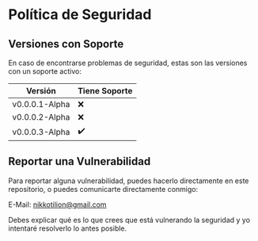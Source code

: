 # Política de Seguridad

## Versiones con Soporte

En caso de encontrarse problemas de seguridad, estas son las versiones con un soporte activo:

|     Versión      |    Tiene Soporte   |
| ---------------- | ------------------ |
|  v0.0.0.1-Alpha  |        :x:         |
|  v0.0.0.2-Alpha  |        :x:         |
|  v0.0.0.3-Alpha  | :heavy_check_mark: |

## Reportar una Vulnerabilidad

Para reportar alguna vulnerabilidad, puedes hacerlo directamente en este repositorio, o puedes comunicarte directamente conmigo:

E-Mail: nikkotilion@gmail.com

Debes explicar qué es lo que crees que está vulnerando la seguridad y yo intentaré resolverlo lo antes posible.
